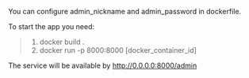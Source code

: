 You can configure admin_nickname and admin_password in dockerfile.

To start the app you need:
 > 1. docker build .
 > 2. docker run -p 8000:8000 [docker_container_id]

The service will be available by http://0.0.0.0:8000/admin
